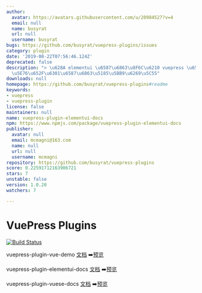 ```yaml
---
author:
  avatar: https://avatars.githubusercontent.com/u/20984527?v=4
  email: null
  name: busyrat
  url: null
  username: busyrat
bugs: https://github.com/busyrat/vuepress-plugins/issues
category: plugin
date: '2019-08-22T07:56:46.124Z'
deprecated: false
description: "> \u628A elementui \u6587\u6863\u8F6C\u6210 vuepress \u6587\u6863\uFF0C\
  \u5E76\u652F\u6301\u6587\u6863\u5185\u5BB9\u6269\u5C55"
downloads: null
homepage: https://github.com/busyrat/vuepress-plugins#readme
keywords:
- vuepress
- vuepress-plugin
license: false
maintainers: null
name: vuepress-plugin-elementui-docs
npm: https://www.npmjs.com/package/vuepress-plugin-elementui-docs
publisher:
  avatar: null
  email: mcmagni@163.com
  name: null
  url: null
  username: mcmagni
repository: https://github.com/busyrat/vuepress-plugins
score: 0.22591712163906721
stars: 7
unstable: false
version: 1.0.20
watchers: 7

---
```


# VuePress Plugins

[![Build Status](https://travis-ci.org/busyrat/vuepress-plugins.svg?branch=master)](https://travis-ci.org/busyrat/vuepress-plugins)

vuepress-plugin-vue-demo
[文档](https://github.com/busyrat/vuepress-plugins/blob/master/packages/vue-demo/README.md) ➡️[预览](https://busyrat.github.io/vuepress-plugins/vue-demo/)


vuepress-plugin-elementui-docs
[文档](https://github.com/busyrat/vuepress-plugins/blob/master/packages/elementui-docs/README.md) ➡️[预览](https://busyrat.github.io/vuepress-plugins/elementui-docs/)


vuepress-plugin-vuese-docs
[文档](https://github.com/busyrat/vuepress-plugins/blob/master/packages/vuese-docs/README.md) ➡️[预览](https://busyrat.github.io/vuepress-plugins/vuese-docs/)
